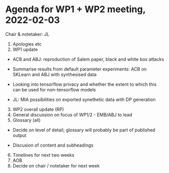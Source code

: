 # Agenda for WP1 + WP2 meeting, 2022-02-03

Chair & notetaker: JL

1. Apologies etc
2. WP1 update
  
  - ACB and ABJ: reproduction of Salem paper, black and white box attacks

  - Summarise results from default parameter experiments: ACB on SKLearn and ABJ with synthesised data
 
  - Looking into tensorflow privacy and whether the extent to which this can be used for non-tensorflow models
  
  - JL: MIA possibilities on exported synethetic data with DP generation

3. WP2 overall update (RP)
4. General discussion on focus of WP1/2 - EMB/ABJ to lead
5. Glossary (all)

  - Decide on level of detail; glossary will probably be part of published output

  - Discusion of content and subheadings
  
6. Timelines for next two weeks
7. AOB
8. Decide on chair / notetaker for next week
